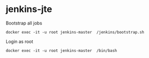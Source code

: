# jenkins-jte

Bootstrap all jobs
```
docker exec -it -u root jenkins-master  /jenkins/bootstrap.sh
```

Login as root
```
docker exec -it -u root jenkins-master  /bin/bash
```
